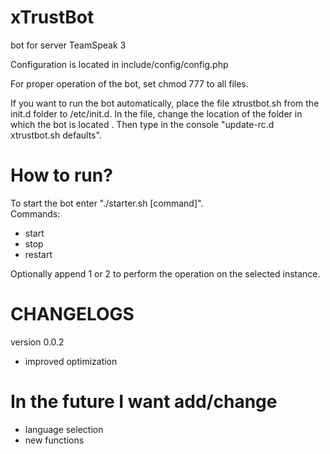 # xTrustBot
bot for server TeamSpeak 3

Configuration is located in include/config/config.php

For proper operation of the bot, set chmod 777 to all files.

If you want to run the bot automatically, place the file xtrustbot.sh from the init.d folder to /etc/init.d. In the file, change the location of the folder in which the bot is located
. Then type in the console "update-rc.d xtrustbot.sh defaults".


# How to run?
To start the bot enter "./starter.sh [command]".                                                                    
Commands:
- start
- stop
- restart

Optionally append 1 or 2 to perform the operation on the selected instance.

# CHANGELOGS
version 0.0.2
- improved optimization

# In the future I want add/change
- language selection
- new functions
